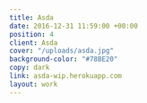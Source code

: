 ```yaml
---
title: Asda
date: 2016-12-31 11:59:00 +00:00
position: 4
client: Asda
cover: "/uploads/asda.jpg"
background-color: "#78BE20"
copy: dark
link: asda-wip.herokuapp.com
layout: work
---
```


